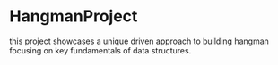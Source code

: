 # HangmanProject
this project showcases a unique driven approach to building hangman focusing on key fundamentals of data structures.

